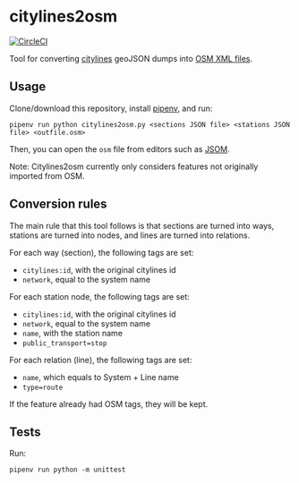 # citylines2osm
[![CircleCI](https://circleci.com/gh/citylines/citylines2osm.svg?style=svg)](https://circleci.com/gh/citylines/citylines2osm)

Tool for converting [citylines](https://www.citylines.co) geoJSON dumps into [OSM XML files](https://wiki.openstreetmap.org/wiki/OSM_XML).

## Usage
Clone/download this repository, install [pipenv](https://pipenv-es.readthedocs.io/es/latest/), and run:
```
pipenv run python citylines2osm.py <sections JSON file> <stations JSON file> <outfile.osm>
```
Then, you can open the `osm` file from editors such as [JSOM](https://josm.openstreetmap.de).

Note: Citylines2osm currently only considers features not originally imported from OSM.

## Conversion rules
The main rule that this tool follows is that sections are turned into ways, stations are turned into nodes, and lines are turned into relations.

For each way (section), the following tags are set:
- `citylines:id`, with the original citylines id
- `network`, equal to the system name

For each station node, the following tags are set:
- `citylines:id`, with the original citylines id
- `network`, equal to the system name
- `name`, with the station name
- `public_transport=stop`

For each relation (line), the following tags are set:
- `name`, which equals to System + Line name
- `type=route`

If the feature already had OSM tags, they will be kept.

## Tests
Run:
```
pipenv run python -m unittest
```

